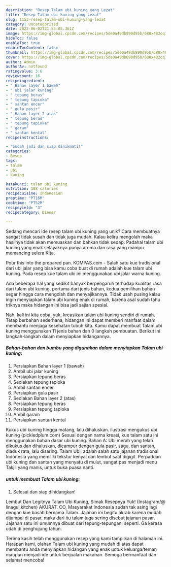```yaml
---
description: "Resep Talam ubi kuning yang Lezat"
title: "Resep Talam ubi kuning yang Lezat"
slug: 1153-resep-talam-ubi-kuning-yang-lezat
category: Uncategorized
date: 2022-06-02T21:55:05.361Z
image: https://img-global.cpcdn.com/recipes/5de0a49db890d95b/680x482cq70/talam-ubi-kuning-foto-resep-utama.jpg
hideToc: false
enableToc: true
enableTocContent: false
thumbnail: https://img-global.cpcdn.com/recipes/5de0a49db890d95b/680x482cq70/talam-ubi-kuning-foto-resep-utama.jpg
cover: https://img-global.cpcdn.com/recipes/5de0a49db890d95b/680x482cq70/talam-ubi-kuning-foto-resep-utama.jpg
author: Admin
authorAv: notfound
ratingvalue: 3.6
reviewcount: 16
recipeingredient:
- " Bahan layer 1 bawah"
- " ubi jalar kuning"
- " tepung beras"
- " tepung tapioka"
- " santan encer"
- " gula pasir"
- " Bahan layer 2 atas"
- " tepung beras"
- " tepung tapioka"
- " garam"
- " santan kental"
recipeinstructions:

- "Sudah jadi dan siap dinikmati!"
categories:
- Resep
tags:
- talam
- ubi
- kuning

katakunci: talam ubi kuning 
nutrition: 108 calories
recipecuisine: Indonesian
preptime: "PT16M"
cooktime: "PT52M"
recipeyield: "3"
recipecategory: Dinner

---
```





Sedang mencari ide resep talam ubi kuning yang unik? Cara membuatnya sangat tidak susah dan tidak juga mudah. Kalau keliru mengolah maka hasilnya tidak akan memuaskan dan bahkan tidak sedap. Padahal talam ubi kuning yang enak selayaknya punya aroma dan rasa yang mampu memancing selera Kita.





Pour this into the prepared pan. KOMPAS.com - Salah satu kue tradisional dari ubi jalar yang bisa kamu coba buat di rumah adalah kue talam ubi kuning. Pada resep kue talam ubi ini menggunakan ubi jalar warna kuning.

Ada beberapa hal yang sedikit banyak berpengaruh terhadap kualitas rasa dari talam ubi kuning, pertama dari jenis bahan, kedua pemilihan bahan segar hingga cara mengolah dan menyajikannya. Tidak usah pusing kalau ingin menyiapkan talam ubi kuning enak di rumah, karena asal sudah tahu triknya maka hidangan ini bisa jadi sajian spesial.






Nah, kali ini kita coba, yuk, kreasikan talam ubi kuning sendiri di rumah. Tetap berbahan sederhana, hidangan ini dapat memberi manfaat dalam membantu menjaga kesehatan tubuh kita. Kamu dapat membuat Talam ubi kuning menggunakan 11 jenis bahan dan 0 langkah pembuatan. Berikut ini langkah-langkah dalam menyiapkan hidangannya.

<!--inarticleads1-->

##### Bahan-bahan dan bumbu yang digunakan dalam menyiapkan Talam ubi kuning:

1. Persiapkan  Bahan layer 1 (bawah)
1. Ambil  ubi jalar kuning
1. Persiapkan  tepung beras
1. Sediakan  tepung tapioka
1. Ambil  santan encer
1. Persiapkan  gula pasir
1. Sediakan  Bahan layer 2 (atas)
1. Persiapkan  tepung beras
1. Persiapkan  tepung tapioka
1. Ambil  garam
1. Persiapkan  santan kental


Kukus ubi kuning hingga matang, lalu dihaluskan. ilustrasi mengukus ubi kuning (pickledplum.com) Sesuai dengan nama kreasi, kue talam satu ini menggunakan bahan dasar ubi kuning. Bahan A: Ubi merah yang telah dikukus dan dihaluskan, dicampur dengan gula pasir, sagu, dan santan, diaduk rata, lalu disaring. Talam Ubi, adalah salah satu jajanan tradisional Indonesia yang memiliki tekstur kenyal dan lembut saat digigit. Perpaduan ubi kuning dan santan yang menyatu di mulut, sangat pas menjadi menu Takjil yang manis, untuk buka puasa nanti. 

<!--inarticleads2-->

#####  untuk membuat Talam ubi kuning:


1. Selesai dan siap dihidangkan!

Lembut Dan Legitnya Talam Ubi Kuning, Simak Resepnya Yuk! (Instagram/@ linagui.kitchen) AKURAT. CO, Masyarakat Indonesia sudah tak asing lagi dengan kue basah bernama Talam. Jajanan ini begitu akrab karena mudah dijumpai di pasar, maka dari itu talam juga sering disebut jajanan pasar. Jajanan satu ini umumnya dibuat dari tepung-tepungan, seperti. Ga kerasa udah di penghujung tahun. 

Terima kasih telah menggunakan resep yang kami tampilkan di halaman ini. Harapan kami, olahan Talam ubi kuning yang mudah di atas dapat membantu anda menyiapkan hidangan yang enak untuk keluarga/teman maupun menjadi ide untuk berjualan makanan. Semoga bermanfaat dan selamat mencoba!
